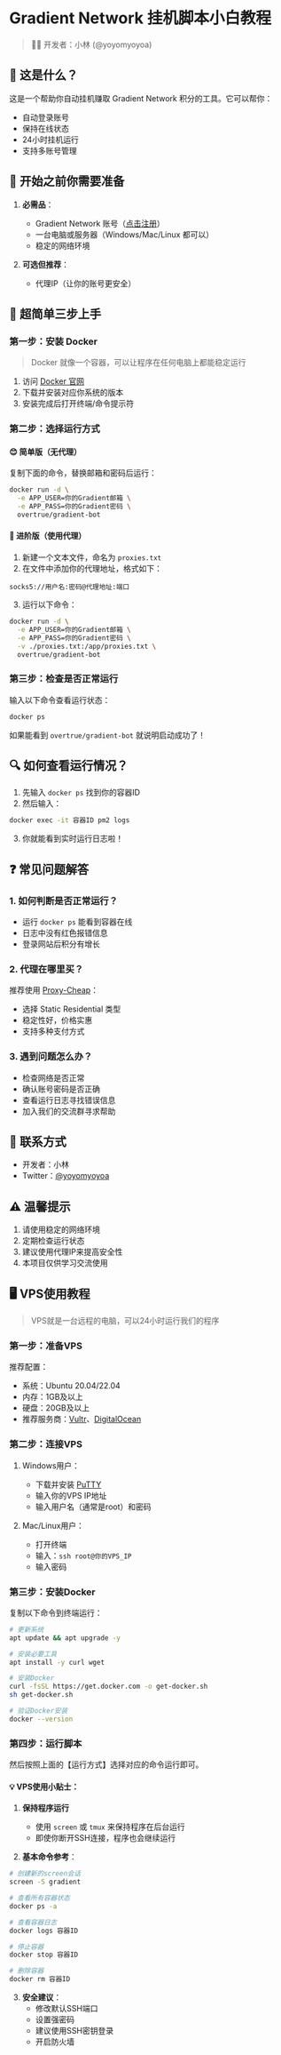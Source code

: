 # Gradient Network 挂机脚本小白教程

> 👨‍💻 开发者：小林 (@yoyomyoyoa)

## 🌟 这是什么？

这是一个帮助你自动挂机赚取 Gradient Network 积分的工具。它可以帮你：
- 自动登录账号
- 保持在线状态
- 24小时挂机运行
- 支持多账号管理

## 🎯 开始之前你需要准备

1. **必需品**：
   - Gradient Network 账号（[点击注册](https://app.gradient.network/signup?code=EK8G9A)）
   - 一台电脑或服务器（Windows/Mac/Linux 都可以）
   - 稳定的网络环境

2. **可选但推荐**：
   - 代理IP（让你的账号更安全）

## 📝 超简单三步上手

### 第一步：安装 Docker

> Docker 就像一个容器，可以让程序在任何电脑上都能稳定运行

1. 访问 [Docker 官网](https://www.docker.com/get-started/)
2. 下载并安装对应你系统的版本
3. 安装完成后打开终端/命令提示符

### 第二步：选择运行方式

#### 😊 简单版（无代理）
复制下面的命令，替换邮箱和密码后运行：
```bash
docker run -d \
  -e APP_USER=你的Gradient邮箱 \
  -e APP_PASS=你的Gradient密码 \
  overtrue/gradient-bot
```

#### 🚀 进阶版（使用代理）
1. 新建一个文本文件，命名为 `proxies.txt`
2. 在文件中添加你的代理地址，格式如下：
```
socks5://用户名:密码@代理地址:端口
```
3. 运行以下命令：
```bash
docker run -d \
  -e APP_USER=你的Gradient邮箱 \
  -e APP_PASS=你的Gradient密码 \
  -v ./proxies.txt:/app/proxies.txt \
  overtrue/gradient-bot
```

### 第三步：检查是否正常运行

输入以下命令查看运行状态：
```bash
docker ps
```
如果能看到 `overtrue/gradient-bot` 就说明启动成功了！

## 🔍 如何查看运行情况？

1. 先输入 `docker ps` 找到你的容器ID
2. 然后输入：
```bash
docker exec -it 容器ID pm2 logs
```
3. 你就能看到实时运行日志啦！

## ❓ 常见问题解答

### 1. 如何判断是否正常运行？
- 运行 `docker ps` 能看到容器在线
- 日志中没有红色报错信息
- 登录网站后积分有增长

### 2. 代理在哪里买？
推荐使用 [Proxy-Cheap]([https://app.proxy-cheap.com/r/puD3oz)：
- 选择 Static Residential 类型
- 稳定性好，价格实惠
- 支持多种支付方式

### 3. 遇到问题怎么办？
- 检查网络是否正常
- 确认账号密码是否正确
- 查看运行日志寻找错误信息
- 加入我们的交流群寻求帮助

## 📱 联系方式

- 开发者：小林
- Twitter：[@yoyomyoyoa](https://twitter.com/yoyomyoyoa)
## ⚠️ 温馨提示

1. 请使用稳定的网络环境
2. 定期检查运行状态
3. 建议使用代理IP来提高安全性
4. 本项目仅供学习交流使用

## 🖥️ VPS使用教程

> VPS就是一台远程的电脑，可以24小时运行我们的程序

### 第一步：准备VPS

推荐配置：
- 系统：Ubuntu 20.04/22.04
- 内存：1GB及以上
- 硬盘：20GB及以上
- 推荐服务商：[Vultr](https://www.vultr.com/)、[DigitalOcean](https://www.digitalocean.com/)

### 第二步：连接VPS

1. Windows用户：
   - 下载并安装 [PuTTY](https://www.putty.org/)
   - 输入你的VPS IP地址
   - 输入用户名（通常是root）和密码

2. Mac/Linux用户：
   - 打开终端
   - 输入：`ssh root@你的VPS_IP`
   - 输入密码

### 第三步：安装Docker

复制以下命令到终端运行：
```bash
# 更新系统
apt update && apt upgrade -y

# 安装必要工具
apt install -y curl wget

# 安装Docker
curl -fsSL https://get.docker.com -o get-docker.sh
sh get-docker.sh

# 验证Docker安装
docker --version
```

### 第四步：运行脚本

然后按照上面的【运行方式】选择对应的命令运行即可。

#### 💡 VPS使用小贴士：

1. **保持程序运行**
   - 使用 `screen` 或 `tmux` 来保持程序在后台运行
   - 即使你断开SSH连接，程序也会继续运行

2. **基本命令参考**：
```bash
# 创建新的screen会话
screen -S gradient

# 查看所有容器状态
docker ps -a

# 查看容器日志
docker logs 容器ID

# 停止容器
docker stop 容器ID

# 删除容器
docker rm 容器ID
```

3. **安全建议**：
   - 修改默认SSH端口
   - 设置强密码
   - 建议使用SSH密钥登录
   - 开启防火墙

